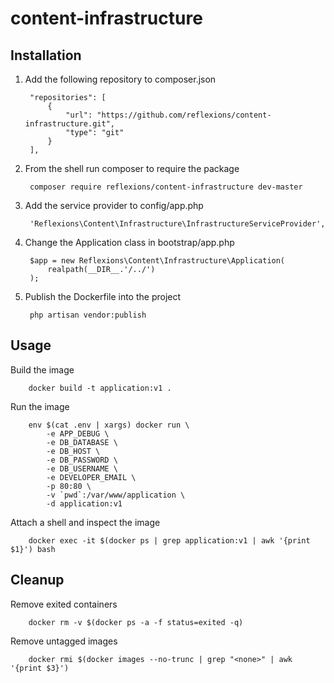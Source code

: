 # content-infrastructure

## Installation

1. Add the following repository to composer.json

        "repositories": [
            {
                "url": "https://github.com/reflexions/content-infrastructure.git",
                "type": "git"
            }
        ],

2. From the shell run composer to require the package

        composer require reflexions/content-infrastructure dev-master

3. Add the service provider to config/app.php

        'Reflexions\Content\Infrastructure\InfrastructureServiceProvider',
        
4. Change the Application class in bootstrap/app.php

        $app = new Reflexions\Content\Infrastructure\Application(
            realpath(__DIR__.'/../')
        );

5. Publish the Dockerfile into the project

        php artisan vendor:publish

## Usage

Build the image

        docker build -t application:v1 .

Run the image

        env $(cat .env | xargs) docker run \
            -e APP_DEBUG \
            -e DB_DATABASE \
            -e DB_HOST \
            -e DB_PASSWORD \
            -e DB_USERNAME \
            -e DEVELOPER_EMAIL \
            -p 80:80 \
            -v `pwd`:/var/www/application \
            -d application:v1

Attach a shell and inspect the image

        docker exec -it $(docker ps | grep application:v1 | awk '{print $1}') bash

## Cleanup

Remove exited containers

        docker rm -v $(docker ps -a -f status=exited -q)

Remove untagged images

        docker rmi $(docker images --no-trunc | grep "<none>" | awk '{print $3}')
